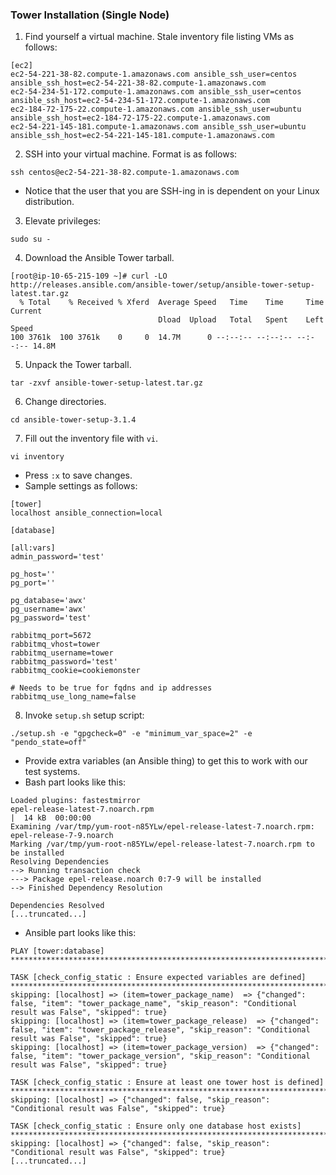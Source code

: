 ### Tower Installation (Single Node)

1) Find yourself a virtual machine. Stale inventory file listing VMs as follows:
```
[ec2]
ec2-54-221-38-82.compute-1.amazonaws.com ansible_ssh_user=centos ansible_ssh_host=ec2-54-221-38-82.compute-1.amazonaws.com
ec2-54-234-51-172.compute-1.amazonaws.com ansible_ssh_user=centos ansible_ssh_host=ec2-54-234-51-172.compute-1.amazonaws.com
ec2-184-72-175-22.compute-1.amazonaws.com ansible_ssh_user=ubuntu ansible_ssh_host=ec2-184-72-175-22.compute-1.amazonaws.com
ec2-54-221-145-181.compute-1.amazonaws.com ansible_ssh_user=ubuntu ansible_ssh_host=ec2-54-221-145-181.compute-1.amazonaws.com
```

2) SSH into your virtual machine. Format is as follows:
```
ssh centos@ec2-54-221-38-82.compute-1.amazonaws.com
```
* Notice that the user that you are SSH-ing in is dependent on your Linux distribution.

3) Elevate privileges:
```
sudo su -
```

4) Download the Ansible Tower tarball.
```
[root@ip-10-65-215-109 ~]# curl -LO http://releases.ansible.com/ansible-tower/setup/ansible-tower-setup-latest.tar.gz
  % Total    % Received % Xferd  Average Speed   Time    Time     Time  Current
                                 Dload  Upload   Total   Spent    Left  Speed
100 3761k  100 3761k    0     0  14.7M      0 --:--:-- --:--:-- --:--:-- 14.8M
```

5) Unpack the Tower tarball.
```
tar -zxvf ansible-tower-setup-latest.tar.gz 
```

6) Change directories.
```
cd ansible-tower-setup-3.1.4
```

7) Fill out the inventory file with `vi`.
```
vi inventory
```
* Press `:x` to save changes.
* Sample settings as follows:
```
[tower]
localhost ansible_connection=local

[database]

[all:vars]
admin_password='test'

pg_host=''
pg_port=''

pg_database='awx'
pg_username='awx'
pg_password='test'

rabbitmq_port=5672
rabbitmq_vhost=tower
rabbitmq_username=tower
rabbitmq_password='test'
rabbitmq_cookie=cookiemonster

# Needs to be true for fqdns and ip addresses
rabbitmq_use_long_name=false
```

8) Invoke `setup.sh` setup script:
```
./setup.sh -e "gpgcheck=0" -e "minimum_var_space=2" -e "pendo_state=off"
```
* Provide extra variables (an Ansible thing) to get this to work with our test systems.
* Bash part looks like this:
```
Loaded plugins: fastestmirror
epel-release-latest-7.noarch.rpm                                                                                                                                        |  14 kB  00:00:00     
Examining /var/tmp/yum-root-n85YLw/epel-release-latest-7.noarch.rpm: epel-release-7-9.noarch
Marking /var/tmp/yum-root-n85YLw/epel-release-latest-7.noarch.rpm to be installed
Resolving Dependencies
--> Running transaction check
---> Package epel-release.noarch 0:7-9 will be installed
--> Finished Dependency Resolution

Dependencies Resolved
[...truncated...]
```

* Ansible part looks like this:
```
PLAY [tower:database] *************************************************************************************************************************************************************************

TASK [check_config_static : Ensure expected variables are defined] ****************************************************************************************************************************
skipping: [localhost] => (item=tower_package_name)  => {"changed": false, "item": "tower_package_name", "skip_reason": "Conditional result was False", "skipped": true}
skipping: [localhost] => (item=tower_package_release)  => {"changed": false, "item": "tower_package_release", "skip_reason": "Conditional result was False", "skipped": true}
skipping: [localhost] => (item=tower_package_version)  => {"changed": false, "item": "tower_package_version", "skip_reason": "Conditional result was False", "skipped": true}

TASK [check_config_static : Ensure at least one tower host is defined] ************************************************************************************************************************
skipping: [localhost] => {"changed": false, "skip_reason": "Conditional result was False", "skipped": true}

TASK [check_config_static : Ensure only one database host exists] *****************************************************************************************************************************
skipping: [localhost] => {"changed": false, "skip_reason": "Conditional result was False", "skipped": true}
[...truncated...]
```
